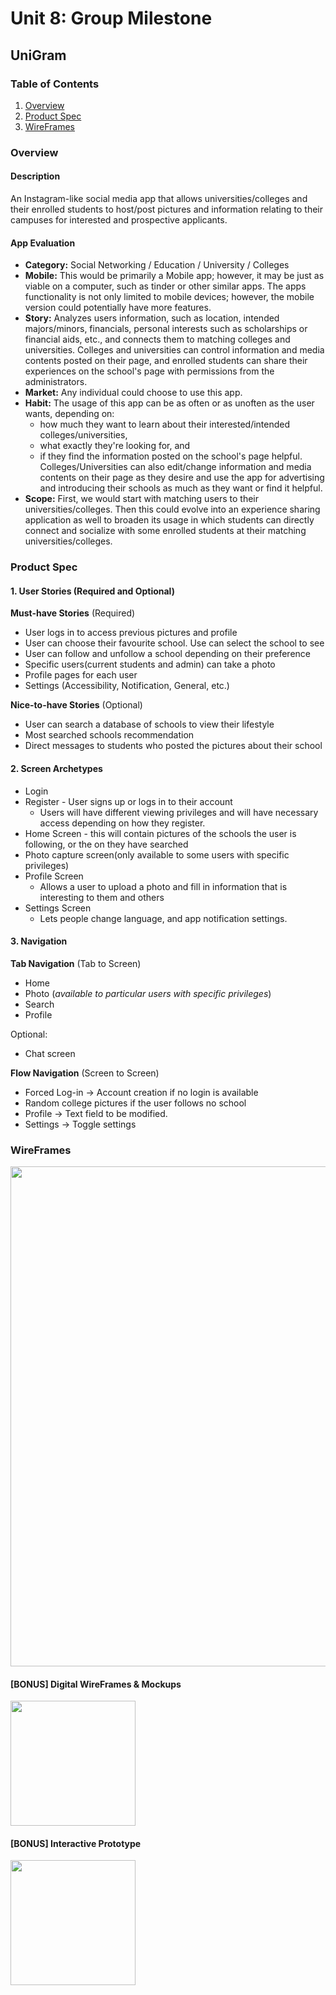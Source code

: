 # Unit 8: Group Milestone

## UniGram

### Table of Contents

1. [Overview](#Overview)
1. [Product Spec](#Product-Spec)
1. [WireFrames](#WireFrames)

### Overview

#### Description

An Instagram-like social media app that allows universities/colleges and their enrolled students to host/post pictures and information relating to their campuses for
interested and prospective applicants.

#### App Evaluation

- **Category:** Social Networking / Education / University / Colleges
- **Mobile:** This would be primarily a Mobile app; however, it may be just as viable on a computer, such as tinder or other similar apps. The apps functionality is not only limited to mobile devices; however, the mobile version could potentially have more features.
- **Story:** Analyzes users information, such as location, intended majors/minors, financials, personal interests such as scholarships or financial aids, etc., and connects them to matching colleges and universities. Colleges and universities can control information and media contents posted on their page, and enrolled students can share their experiences on the school's page with permissions from the administrators.
- **Market:** Any individual could choose to use this app.
- **Habit:** The usage of this app can be as often or as unoften as the user wants, depending on:
  - how much they want to learn about their interested/intended colleges/universities,
  - what exactly they're looking for, and
  - if they find the information posted on the school's page helpful. Colleges/Universities can also edit/change information and media contents on their page as they desire and use the app for advertising and introducing their schools as much as they want or find it helpful.
- **Scope:** First, we would start with matching users to their universities/colleges. Then this could evolve into an experience sharing application as well to broaden its usage in which students can directly connect and socialize with some enrolled students at their matching universities/colleges.

### Product Spec

#### 1. User Stories (Required and Optional)

**Must-have Stories** (Required)

- User logs in to access previous pictures and profile
- User can choose their favourite school. Use can select the school to see
- User can follow and unfollow a school depending on their preference
- Specific users(current students and admin) can take a photo
- Profile pages for each user
- Settings (Accessibility, Notification, General, etc.)

**Nice-to-have Stories** (Optional)

- User can search a database of schools to view their lifestyle
- Most searched schools recommendation
- Direct messages to students who posted the pictures about their school

#### 2. Screen Archetypes

- Login
- Register - User signs up or logs in to their account
  - Users will have different viewing privileges and will have necessary access depending on how they register.
- Home Screen - this will contain pictures of the schools the user is following, or the on they have searched
- Photo capture screen(only available to some users with specific privileges)
- Profile Screen
  - Allows a user to upload a photo and fill in information that is interesting to them and others
- Settings Screen
  - Lets people change language, and app notification settings.

#### 3. Navigation

**Tab Navigation** (Tab to Screen)

- Home
- Photo (_available to particular users with specific privileges_)
- Search
- Profile

Optional:

- Chat screen

**Flow Navigation** (Screen to Screen)

- Forced Log-in -> Account creation if no login is available
- Random college pictures if the user follows no school
- Profile -> Text field to be modified.
- Settings -> Toggle settings

### WireFrames

<img src="https://i.imgur.com/9CrjH1K.jpg" width=800><br>

#### [BONUS] Digital WireFrames & Mockups

<img src="https://i.imgur.com/lYHn37F.jpg" height=200>

#### [BONUS] Interactive Prototype

<img src="https://i.imgur.com/AiKfE5g.gif" width=200>
